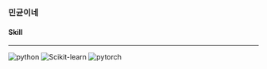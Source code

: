 ### 민균이네
#### Skill
--------------------------
![python](https://img.shields.io/badge/Python-3776AB.svg?&style=for-the-badge&logo=Python&logoColor=yellow)
![Scikit-learn](https://img.shields.io/badge/scikitlearn-F7931E.svg?&style=for-the-badge&logo=scikitlearn&logoColor=blue)
![pytorch](https://img.shields.io/badge/scikitlearn-EE4C2C.svg?&style=for-the-badge&logo=Pytorch&logoColor=white)
<!--
**mingun0112/mingun0112** is a ✨ _special_ ✨ repository because its `README.md` (this file) appears on your GitHub profile.

Here are some ideas to get you started:

- 🔭 I’m currently working on ...
- 🌱 I’m currently learning ...
- 👯 I’m looking to collaborate on ...
- 🤔 I’m looking for help with ...
- 💬 Ask me about ...
- 📫 How to reach me: ...
- 😄 Pronouns: ...
- ⚡ Fun fact: ...
-->
